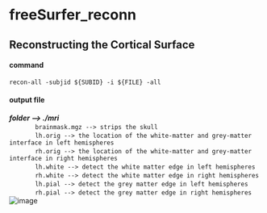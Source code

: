 # freeSurfer_reconn
## Reconstructing the Cortical Surface
#### command
```
recon-all -subjid ${SUBID} -i ${FILE} -all
```
#### output file 
***folder --> ./mri***  
&nbsp; &nbsp; &nbsp; &nbsp; &nbsp;&nbsp;&nbsp;&nbsp; `brainmask.mgz --> strips the skull`  
&nbsp; &nbsp; &nbsp; &nbsp; &nbsp;&nbsp;&nbsp;&nbsp; `lh.orig --> the location of the white-matter and grey-matter interface in left hemispheres`  
&nbsp; &nbsp; &nbsp; &nbsp; &nbsp;&nbsp;&nbsp;&nbsp; `rh.orig --> the location of the white-matter and grey-matter interface in right hemispheres`  
&nbsp; &nbsp; &nbsp; &nbsp; &nbsp;&nbsp;&nbsp;&nbsp; `lh.white --> detect the white matter edge in left hemispheres`  
&nbsp; &nbsp; &nbsp; &nbsp; &nbsp;&nbsp;&nbsp;&nbsp; `rh.white --> detect the white matter edge in right hemispheres`  
&nbsp; &nbsp; &nbsp; &nbsp; &nbsp;&nbsp;&nbsp;&nbsp; `lh.pial --> detect the grey matter edge in left hemispheres`  
&nbsp; &nbsp; &nbsp; &nbsp; &nbsp;&nbsp;&nbsp;&nbsp; `rh.pial --> detect the grey matter edge in right hemispheres`  
![image](https://github.com/user-attachments/assets/b8af060a-e651-49a3-9a09-cb110a19201d)



